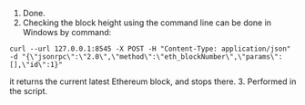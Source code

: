 1. Done.
2. Checking the block height using the command line can be done in Windows by command:
```
curl --url 127.0.0.1:8545 -X POST -H "Content-Type: application/json" -d "{\"jsonrpc\":\"2.0\",\"method\":\"eth_blockNumber\",\"params\":[],\"id\":1}"
```
it returns the current latest Ethereum block, and stops there.
3. Performed in the script.